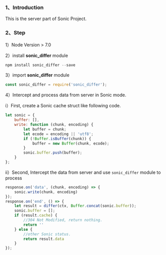 ### 1、Introduction

This is the server part of Sonic Project.

### 2、Step

1）Node Version > 7.0

2）install **sonic_differ** module


```Node.js
npm install sonic_differ --save
```

3）import **sonic_differ** module

```Node.js
const sonic_differ = require('sonic_differ');
```

4）Intercept and process data from server in Sonic mode.

i）First, create a Sonic cache struct like following code.

```Node.js
let sonic = {
    buffer: [],
    write: function (chunk, encoding) {
        let buffer = chunk;
        let ecode = encoding || 'utf8';
        if (!Buffer.isBuffer(chunk)) {
            buffer = new Buffer(chunk, ecode);
        }
        sonic.buffer.push(buffer);
    }
};
```

ii）Second, Intercept the data from server and use `sonic_differ` module to process

```Node.js
response.on('data', (chunk, encoding) => {
    sonic.write(chunk, encoding)
});
response.on('end', () => {
    let result = differ(ctx, Buffer.concat(sonic.buffer));
    sonic.buffer = [];
    if (result.cache) {
        //304 Not Modified, return nothing.
        return ''
    } else {
        //other Sonic status.
        return result.data
    }
});
```